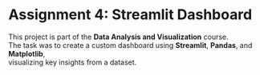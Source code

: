 # Assignment 4: Streamlit Dashboard  

This project is part of the **Data Analysis and Visualization** course.  
The task was to create a custom dashboard using **Streamlit**, **Pandas**, and **Matplotlib**,  
visualizing key insights from a dataset.
